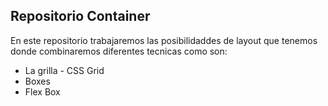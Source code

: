 Repositorio Container
--------------------------------------------------

En este repositorio trabajaremos las posibilidaddes de layout que tenemos donde combinaremos diferentes tecnicas como son:


* La grilla - CSS Grid
* Boxes
* Flex Box
